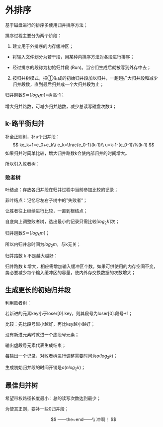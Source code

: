 # 外排序

基于磁盘进行的排序多使用归并排序方法；

排序过程主要分为两个阶段：

1. 建立用于外排序的内存缓冲区；

- 将输入文件划分为若干段，用某种内排序方法对各段进行排序；

- 经过排序的段称为初始归并段 (Run)。当它们生成后就被写到外存中去；

2. 按归并树模式，把①生成的初始归并段加以归并，一趟趟扩大归并段和减少归并段数，直到最后归并成一个大归并段为止；

归并趟数$S＝\lceil log_km\rceil$=树高-1；

增大归并路数，可减少归并趟数，减少总读写磁盘次数d；

## k-路平衡归并

补全正则树，补u个归并段：
$$
ke_k+1=e_0+e_k\\
e_k=\frac{e_0-1}{k-1}\\
u=k-1-(e_0-1)\%(k-1)
$$
如果归并时简单比较，增大归并路数k会使内部归并的时间增大。

所以引入败者树：

### 败者树

叶结点：存放各归并段在归并过程中当前参加比较的记录；

非叶结点：记忆它左右子树中的”失败者“；

让胜者往上继续进行比较，一直到根结点；

自底向上调整败者树，选出最小的记录只需比较$\lceil log_2k\rceil$次；

归并趟数$S＝\lceil log_km\rceil$；

所以内归并总时间为$log_2m$，与k无关；

归并路数 k 不是越大越好：

归并路数 k 增大，相应需增加输入缓冲区个数。如果可供使用的内存空间不变，势必要减少每个输入缓冲区的容量，使内外存交换数据的次数增大；

## 生成更长的初始归并段

利用败者树：

若新进的元素key小于loser[0].key，则其段号为loser[0].段号+1；

比较：先比段号越小越好，再比key越小越好；

没有新进元素时就进一个虚段号元素；

输出虚段号元素代表生成结束；

每输出一个记录，对败者树进行调整需要时间为$o(log_2 k)$；

生成初始归并段的时间开销是$o(nlog_2 k)$；

## 最佳归并树

希望带权路径长度最小：总的读写次数达到最少；

为使其正则，要补一些0归并段；


$$
——the~end——\\
冲啊！
$$



